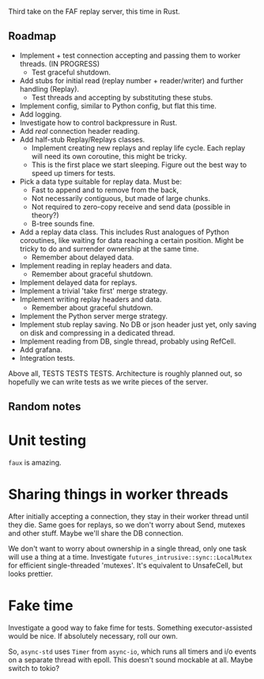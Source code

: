 Third take on the FAF replay server, this time in Rust.

Roadmap
-------

* Implement + test connection accepting and passing them to worker threads. (IN PROGRESS)
  * Test graceful shutdown.
* Add stubs for initial read (replay number + reader/writer) and further
  handling (Replay).
  * Test threads and accepting by substituting these stubs.
* Implement config, similar to Python config, but flat this time.
* Add logging.
* Investigate how to control backpressure in Rust.
* Add *real* connection header reading.
* Add half-stub Replay/Replays classes.
  * Implement creating new replays and replay life cycle. Each replay will need
    its own coroutine, this might be tricky.
  * This is the first place we start sleeping. Figure out the best way to speed
    up timers for tests.
* Pick a data type suitable for replay data. Must be:
  * Fast to append and to remove from the back,
  * Not necessarily contiguous, but made of large chunks.
  * Not required to zero-copy receive and send data (possible in theory?)
  * B-tree sounds fine.
* Add a replay data class. This includes Rust analogues of Python coroutines,
  like waiting for data reaching a certain position. Might be tricky to do
  and surrender ownership at the same time.
  * Remember about delayed data.
* Implement reading in replay headers and data.
  * Remember about graceful shutdown.
* Implement delayed data for replays.
* Implement a trivial 'take first' merge strategy.
* Implement writing replay headers and data.
  * Remember about graceful shutdown.
* Implement the Python server merge strategy.
* Implement stub replay saving. No DB or json header just yet, only saving on
  disk and compressing in a dedicated thread.
* Implement reading from DB, single thread, probably using RefCell.
* Add grafana.
* Integration tests.

Above all, TESTS TESTS TESTS. Architecture is roughly planned out, so hopefully
we can write tests as we write pieces of the server.

Random notes
------------

Unit testing
============
`faux` is amazing.

Sharing things in worker threads
================================
After initially accepting a connection, they stay in their worker thread until
they die. Same goes for replays, so we don't worry about Send, mutexes and
other stuff. Maybe we'll share the DB connection.

We don't want to worry about ownership in a single thread, only one task will
use a thing at a time. Investigate `futures_intrusive::sync::LocalMutex` for
efficient single-threaded 'mutexes'. It's equivalent to UnsafeCell, but looks
prettier.

Fake time
=========
Investigate a good way to fake fime for tests. Something executor-assisted
would be nice. If absolutely necessary, roll our own.

So, `async-std` uses `Timer` from `async-io`, which runs all timers and i/o
events on a separate thread with epoll. This doesn't sound mockable at all.
Maybe switch to tokio?
